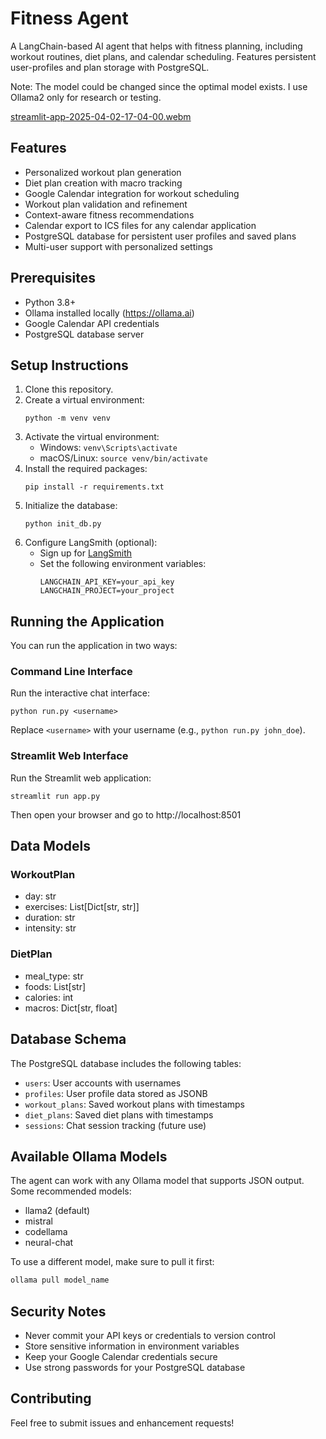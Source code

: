 # Fitness Agent

A LangChain-based AI agent that helps with fitness planning, including workout routines, diet plans, and calendar scheduling. Features persistent user-profiles and plan storage with PostgreSQL.

Note: The model could be changed since the optimal model exists. I use Ollama2 only for research or testing.

[streamlit-app-2025-04-02-17-04-00.webm](https://github.com/user-attachments/assets/59367593-d932-4ed2-971b-485b418d74ba)

## Features

- Personalized workout plan generation
- Diet plan creation with macro tracking
- Google Calendar integration for workout scheduling
- Workout plan validation and refinement
- Context-aware fitness recommendations
- Calendar export to ICS files for any calendar application
- PostgreSQL database for persistent user profiles and saved plans
- Multi-user support with personalized settings

## Prerequisites

- Python 3.8+
- Ollama installed locally (https://ollama.ai)
- Google Calendar API credentials
- PostgreSQL database server

## Setup Instructions

1. Clone this repository.
2. Create a virtual environment:
   ```
   python -m venv venv
   ```
3. Activate the virtual environment:
   - Windows: `venv\Scripts\activate`
   - macOS/Linux: `source venv/bin/activate`
4. Install the required packages:
   ```
   pip install -r requirements.txt
   ```
5. Initialize the database:
   ```
   python init_db.py
   ```
6. Configure LangSmith (optional):
   - Sign up for [LangSmith](https://smith.langchain.com)
   - Set the following environment variables:
     ```
     LANGCHAIN_API_KEY=your_api_key
     LANGCHAIN_PROJECT=your_project
     ```

## Running the Application

You can run the application in two ways:

### Command Line Interface

Run the interactive chat interface:

```
python run.py <username>
```

Replace `<username>` with your username (e.g., `python run.py john_doe`).

### Streamlit Web Interface

Run the Streamlit web application:

```
streamlit run app.py
```

Then open your browser and go to http://localhost:8501

## Data Models

### WorkoutPlan
- day: str
- exercises: List[Dict[str, str]]
- duration: str
- intensity: str

### DietPlan
- meal_type: str
- foods: List[str]
- calories: int
- macros: Dict[str, float]

## Database Schema

The PostgreSQL database includes the following tables:
- `users`: User accounts with usernames
- `profiles`: User profile data stored as JSONB
- `workout_plans`: Saved workout plans with timestamps
- `diet_plans`: Saved diet plans with timestamps
- `sessions`: Chat session tracking (future use)

## Available Ollama Models

The agent can work with any Ollama model that supports JSON output. Some recommended models:
- llama2 (default)
- mistral
- codellama
- neural-chat

To use a different model, make sure to pull it first:
```bash
ollama pull model_name
```

## Security Notes

- Never commit your API keys or credentials to version control
- Store sensitive information in environment variables
- Keep your Google Calendar credentials secure
- Use strong passwords for your PostgreSQL database

## Contributing

Feel free to submit issues and enhancement requests! 
